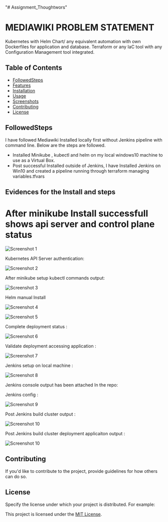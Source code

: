 "# Assignment_Thoughtwors" 


# MEDIAWIKI PROBLEM STATEMENT

Kubernetes with Helm Chart/ any equivalent automation with own Dockerfiles for application and database.
Terraform or any IaC tool with any Configuration Management tool integrated.

## Table of Contents
- [FollowedSteps](#introduction)
- [Features](#features)
- [Installation](#installation)
- [Usage](#usage)
- [Screenshots](#screenshots)
- [Contributing](#contributing)
- [License](#license)

## FollowedSteps

I have followed Mediawiki Installed locally first without Jenkins pipeline with command line. Below are the steps are followed.

- Installed Minikube , kubectl and helm on my local windows10 machine to use as a Virtual Box.
- Post successful Installed outside of Jenkins, I have Installed Jenkins on Win10 and created a pipeline running through terraform managing variables.tfvars


## Evidences for the Install and steps

# After minikube Install successfull shows api server and control plane status

![Screenshot 1](/images/apiserver.png)

Kubernetes API Server authentication:

![Screenshot 2](/images/apiauth.png)

After minikube setup kubectl commands output:

![Screenshot 3](/images/afterclusterkube.png)

Helm manual Install 

![Screenshot 4](/images/helmInstalled_man.png)


![Screenshot 5](/images/kubeInfo.png)

Complete deployment status :

![Screenshot 6](/images/compdeply.png)

Validate deployment accessing application :

![Screenshot 7](/images/validatedeploy.png)

Jenkins setup on local machine :

![Screenshot 8](/images/jenkinssetup.png)

Jenkins console output has been attached In the repo:

Jenkins config :

![Screenshot 9](/images/Jenkin_settings.png)

Post Jenkins build cluster output :

![Screenshot 10](/images/Jenkinsbuildclusterout.png)


Post Jenkins build cluster deployment applicaiton output :

![Screenshot 10](/images/Jenkinsdeployoutput.png)


## Contributing

If you'd like to contribute to the project, provide guidelines for how others can do so.

## License

Specify the license under which your project is distributed. For example:

This project is licensed under the [MIT License](LICENSE).

